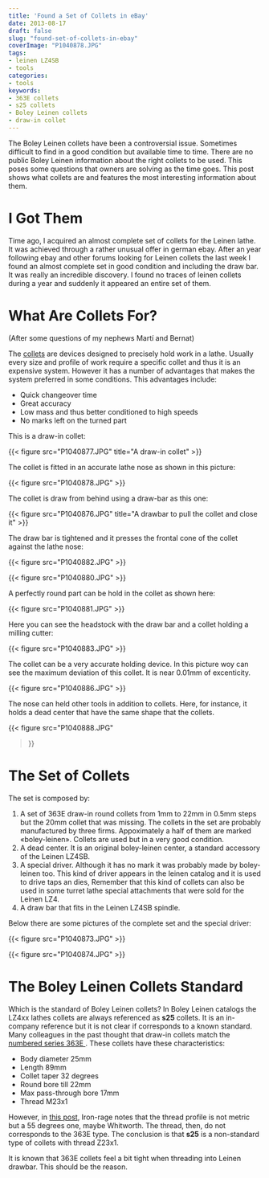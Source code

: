 ```yaml
---
title: 'Found a Set of Collets in eBay'
date: 2013-08-17
draft: false
slug: "found-set-of-collets-in-ebay"
coverImage: "P1040878.JPG"
tags:
- leinen LZ4SB
- tools
categories:
- tools
keywords:
- 363E collets
- s25 collets
- Boley Leinen collets
- draw-in collet
---
```


The Boley Leinen collets have been a controversial issue. Sometimes
difficult to find in a good condition but available time to
time. There are no public Boley Leinen information about the right
collets to be used. This poses some questions that owners are solving
as the time goes. This post shows what collets are and features the
most interesting information about them.

<!--more-->

# I Got Them

Time ago, I acquired an almost complete set of collets for the Leinen
lathe. It was achieved through a rather unusual offer in german
ebay. After an year following ebay and other forums looking for Leinen
collets the last week I found an almost complete set in good condition
and including the draw bar. It was really an incredible discovery. I
found no traces of leinen collets during a year and suddenly it
appeared an entire set of them.


# What Are Collets For?

(After some questions of my nephews Martí and Bernat)

The [collets](http://en.wikipedia.org/wiki/Collet) are devices
designed to precisely hold work in a lathe. Usually every size and
profile of work require a specific collet and thus it is an expensive
system. However it has a number of advantages that makes the system
preferred in some conditions. This advantages include:

* Quick changeover time
* Great accuracy
* Low mass and thus better conditioned to high speeds
* No marks left on the turned part

This is a draw-in collet:

{{< figure  src="P1040877.JPG" 
    title="A draw-in collet" >}}

The collet is fitted in an accurate lathe nose as shown in this
picture:

{{< figure src="P1040878.JPG" >}}

The collet is draw from behind using a draw-bar as this one:

{{< figure  src="P1040876.JPG" 
    title="A drawbar to pull the collet and close it" >}}

The draw bar is tightened and it presses the frontal cone of the
collet against the lathe nose:

{{< figure src="P1040882.JPG" >}}

{{< figure  src="P1040880.JPG" >}}

A perfectly round part can be hold in the collet as shown here:

{{< figure  src="P1040881.JPG" >}}

Here you can see the headstock with the draw bar and a collet holding
a milling cutter:

{{< figure  src="P1040883.JPG" >}}

The collet can be a very accurate holding device. In this picture woy
can see the maximum deviation of this collet. It is near 0.01mm of
excenticity.

{{< figure src="P1040886.JPG" >}}

The nose can held other tools in addition to collets. Here, for
instance, it holds a dead center that have the same shape that the
collets.

{{< figure src="P1040888.JPG" 
  >}}


# The Set of Collets

The set is composed by:

1.  A set of 363E draw-in round collets from 1mm to 22mm in 0.5mm
    steps but the 20mm collet that was missing. The collets in the set
    are probably manufactured by three firms. Appoximately a half of
    them are marked «boley-leinen». Collets are used but in a very
    good condition.
2.  A dead center. It is an original boley-leinen center, a standard
    accessory of the Leinen LZ4SB.
3.  A special driver. Although it has no mark it was probably made by
    boley-leinen too. This kind of driver appears in the leinen
    catalog and it is used to drive taps an dies, Remember that this
    kind of collets can also be used in some turret lathe special
    attachments that were sold for the Leinen LZ4.
4.  A draw bar that fits in the Leinen LZ4SB spindle.

Below there are some pictures of the complete set and the special driver:

{{< figure  src="P1040873.JPG"  >}}

{{< figure  src="P1040874.JPG"  >}}

# The Boley Leinen Collets Standard

Which is the standard of Boley Leinen collets? In Boley Leinen
catalogs the LZ4xx lathes collets are always referenced as **s25**
collets. It is an in-company reference but it is not clear if
corresponds to a known standard. Many colleagues in the past thought
that draw-in collets match the [numbered series 363E
](https://shop.f-britsch.com/shop/catalog/navigationPath/139). These
collets have these characteristics:

* Body diameter 25mm
* Length 89mm
* Collet taper 32 degrees
* Round bore till 22mm
* Max pass-through bore 17mm
* Thread M23x1

However, in [this
post](https://forum.zerspanungsbude.net/viewtopic.php?f=10&t=43517&start=290#p923430),
Iron-rage notes that the thread profile is not metric but a 55 degrees
one, maybe Whitworth. The thread, then, do not corresponds to the 363E
type. The conclusion is that **s25** is a non-standard type of collets
with thread Z23x1.

It is known that 363E collets feel a bit tight when threading into
Leinen drawbar. This should be the reason.
